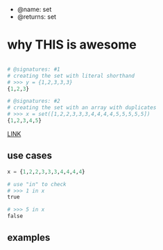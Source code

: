 - @name: set
- @returns: set

# why THIS is awesome

```python

# @signatures: #1
# creating the set with literal shorthand
# >>> y = {1,2,3,3,3}
{1,2,3}

# @signatures: #2
# creating the set with an array with duplicates
# >>> x = set([1,2,2,3,3,3,4,4,4,4,5,5,5,5,5])
{1,2,3,4,5}

```

[LINK]()

## use cases
```python
x = {1,2,2,3,3,3,4,4,4,4}

# use "in" to check
# >>> 1 in x
true

# >>> 5 in x
false
```

## examples
```python
```
